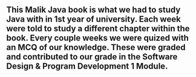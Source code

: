  ## This Malik Java book is what we had to study Java with in 1st year of university. Each week were told to study a different chapter within the book. Every couple weeks we were quized with an MCQ of our knowledge. These were graded and contributed to our grade in the Software Design & Program Development 1 Module.
